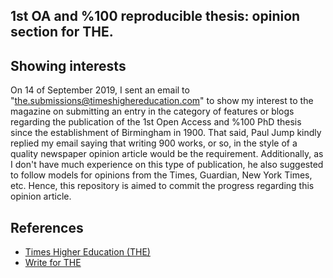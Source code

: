 1st OA and %100 reproducible thesis: opinion section for THE.
---

## Showing interests 
On 14 of September 2019, I sent an email to "the.submissions@timeshighereducation.com" 
to show my interest to the magazine on submitting an entry in the category of features 
or blogs regarding the publication of the 1st Open Access and %100 PhD thesis since the 
establishment of Birmingham in 1900.
That said, Paul Jump kindly replied my email saying that writing 900 works, or so, 
in the style of a quality newspaper opinion article would be the requirement. 
Additionally, as I don't have much experience on this type of publication, he also 
suggested to follow models for opinions from the Times, Guardian, New York Times, etc.
Hence, this repository is aimed to commit the progress regarding this opinion article.


## References
* [Times Higher Education (THE)][THE]
* [Write for THE][wTHE]

[THE]: https://www.timeshighereducation.com
[wTHE]: https://www.timeshighereducation.com/write-times-higher-education
